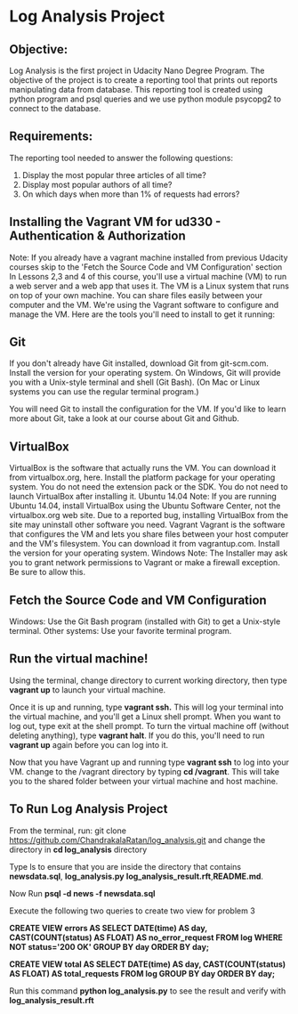 # Log Analysis Project
## Objective:
Log Analysis is the first project in Udacity Nano Degree Program. The objective of the project is to create a reporting tool that prints out reports manipulating data from database. This reporting tool is created using python program and psql queries and we use  python module  psycopg2 to connect to the database.

## Requirements: 
The reporting tool needed to answer the following questions:
1. Display the most popular three articles of all time?
2. Display most popular authors of all time?
3. On which days when more than 1% of requests had errors?

## Installing the Vagrant VM for ud330 - Authentication & Authorization
Note: If you already have a vagrant machine installed from previous Udacity courses skip to the 'Fetch the Source Code and VM Configuration' section
In Lessons 2,3 and 4 of this course, you'll use a virtual machine (VM) to run a web server and a web app that uses it. The VM is a Linux system that runs on top of your own machine. You can share files easily between your computer and the VM.
We're using the Vagrant software to configure and manage the VM. Here are the tools you'll need to install to get it running:

## Git
If you don't already have Git installed, download Git from git-scm.com. Install the version for your operating system.
On Windows, Git will provide you with a Unix-style terminal and shell (Git Bash).
(On Mac or Linux systems you can use the regular terminal program.)

You will need Git to install the configuration for the VM. If you'd like to learn more about Git, take a look at our course about Git and Github.

## VirtualBox
VirtualBox is the software that actually runs the VM. You can download it from virtualbox.org, here. Install the platform package for your operating system. You do not need the extension pack or the SDK. You do not need to launch VirtualBox after installing it.
Ubuntu 14.04 Note: If you are running Ubuntu 14.04, install VirtualBox using the Ubuntu Software Center, not the virtualbox.org web site. Due to a reported bug, installing VirtualBox from the site may uninstall other software you need.
Vagrant
Vagrant is the software that configures the VM and lets you share files between your host computer and the VM's filesystem. You can download it from vagrantup.com. Install the version for your operating system.
Windows Note: The Installer may ask you to grant network permissions to Vagrant or make a firewall exception. Be sure to allow this.

## Fetch the Source Code and VM Configuration
Windows: Use the Git Bash program (installed with Git) to get a Unix-style terminal.
Other systems: Use your favorite terminal program.

## Run the virtual machine!
Using the terminal, change directory to current working directory, then type **vagrant up** to launch your virtual machine.

Once it is up and running, type **vagrant ssh.** This will log your terminal into the virtual machine, and you'll get a Linux shell prompt. When you want to log out, type exit at the shell prompt. To turn the virtual machine off (without deleting anything), type **vagrant halt**. If you do this, you'll need to run **vagrant up** again before you can log into it.

Now that you have Vagrant up and running type **vagrant ssh** to log into your VM. change to the /vagrant directory by typing **cd /vagrant**. This will take you to the shared folder between your virtual machine and host machine.

## To Run Log Analysis Project
From the terminal, run: git clone https://github.com/ChandrakalaRatan/log_analysis.git  and change the directory in **cd log_analysis** directory

Type ls to ensure that you are inside the directory that contains **newsdata.sql**, **log_analysis.py** **log_analysis_result.rft**,**README.md**.

Now Run **psql -d news -f newsdata.sql**

Execute the following two queries to create two view for problem 3

**CREATE VIEW errors AS  SELECT DATE(time) AS day, CAST(COUNT(status) AS FLOAT)  AS no_error_request FROM log WHERE NOT status='200 OK' GROUP BY day ORDER BY day;**

**CREATE VIEW total AS SELECT DATE(time) AS day, CAST(COUNT(status) AS FLOAT) AS total_requests FROM log GROUP BY day ORDER BY day;**

Run this command  **python log_analysis.py**  to see the result and verify with **log_analysis_result.rft**
